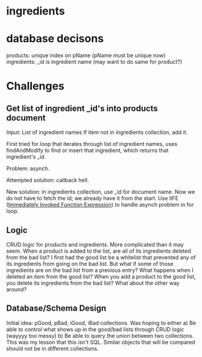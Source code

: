 # ingredients

# database decisons
products: unique index on pName (pName must be unique now)
ingredients: _id is ingredient name (may want to do same for product?)

# Challenges
## Get list of ingredient _id's into products document

Input: List of ingredient names
If item not in ingredients collection, add it.

First tried for loop that iterates through list of ingredient names, uses findAndModify to find or insert that ingredient, which returns that ingredient's _id.

Problem: asynch.

Attempted solution: callback hell.

New solution: in ingredients collection, use _id for document name. Now we do not have to fetch the id; we already have it from the start.
Use IIFE ([Immediately Invoked Function Expression](http://javascriptissexy.com/understand-javascript-closures-with-ease/)) to handle asynch problem in for loop.

## Logic
CRUD logic for products and ingredients. More complicated than it may seem.
When a product is added to the list, are all of its ingredients deleted from the bad list?
I first had the good list be a whitelist that prevented any of its ingredients from going on the bad list.
 But what if some of those ingredients are on the bad list from a previous entry? What happens when I deleted
 an item from the good list? When you add a product to the good list, you delete its ingredients from the bad list? What about the other way around?


## Database/Schema Design

Initial idea: pGood, pBad, iGood, iBad collections. Was hoping to either
a) Be able to control what shows up in the good/bad lists through CRUD logic (wayyyy too messy)
b) Be able to query the union between two collections. This was my lesson that this isn't SQL. Similar objects that will be compared should not be in different collections.
